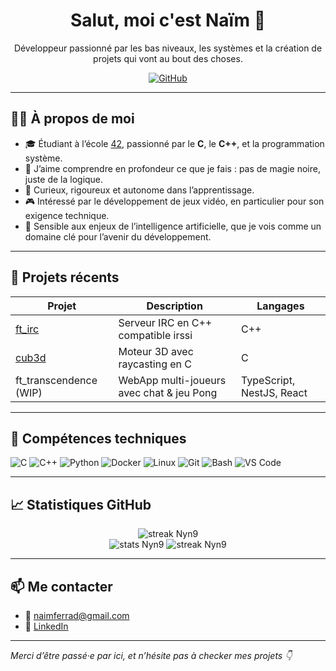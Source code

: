 <h1 align="center">Salut, moi c'est Naïm 👋</h1>
<p align="center">
  Développeur passionné par les bas niveaux, les systèmes et la création de projets qui vont au bout des choses.
</p>

<p align="center">
  <a href="https://github.com/Nyn9"><img src="https://img.shields.io/github/followers/Nyn9?label=GitHub&style=social" alt="GitHub" /></a>
</p>

---

## 👨‍💻 À propos de moi

- 🎓 Étudiant à l’école [42](https://42.fr), passionné par le **C**, le **C++**, et la programmation système.  
- 🧠 J’aime comprendre en profondeur ce que je fais : pas de magie noire, juste de la logique.  
- 🧩 Curieux, rigoureux et autonome dans l’apprentissage.  
- 🎮 Intéressé par le développement de jeux vidéo, en particulier pour son exigence technique.  
- 🤖 Sensible aux enjeux de l’intelligence artificielle, que je vois comme un domaine clé pour l’avenir du développement.

---

## 💼 Projets récents

| Projet | Description | Langages |
|--------|-------------|----------|
| [ft_irc](https://github.com/celinelouaintier/irc) | Serveur IRC en C++ compatible irssi | C++ |
| [cub3d](https://github.com/celinelouaintier/cub3d) | Moteur 3D avec raycasting en C | C |
| ft_transcendence (WIP) | WebApp multi-joueurs avec chat & jeu Pong | TypeScript, NestJS, React |

---

## 🧰 Compétences techniques

![C](https://img.shields.io/badge/-C-333?style=for-the-badge&logo=c&logoColor=white)
![C++](https://img.shields.io/badge/-C++-00599C?style=for-the-badge&logo=cplusplus&logoColor=white)
![Python](https://img.shields.io/badge/-Python-3776AB?style=for-the-badge&logo=python&logoColor=white)
![Docker](https://img.shields.io/badge/-Docker-2496ED?style=for-the-badge&logo=docker&logoColor=white)
![Linux](https://img.shields.io/badge/-Linux-333?style=for-the-badge&logo=linux)
![Git](https://img.shields.io/badge/-Git-F05032?style=for-the-badge&logo=git&logoColor=white)
![Bash](https://img.shields.io/badge/-Bash-4EAA25?style=for-the-badge&logo=gnu-bash&logoColor=white)
![VS Code](https://img.shields.io/badge/-VSCode-007ACC?style=for-the-badge&logo=visual-studio-code)

---

## 📈 Statistiques GitHub

<p align="center">
  <img src="https://github-readme-stats.vercel.app/api/top-langs/?username=Nyn9&layout=compact&langs_count=6&theme=tokyonight" alt="streak Nyn9" />
  <br>
  <img src="https://github-readme-stats.vercel.app/api?username=Nyn9&show_icons=true&theme=tokyonight" alt="stats Nyn9" />
  <img src="https://github-readme-streak-stats.herokuapp.com?user=Nyn9&theme=tokyonight&date_format=j%20M%5B%20Y%5D" alt="streak Nyn9" />
</p>

---

## 📫 Me contacter

- 📧 [naimferrad@gmail.com](mailto:naimferrad@gmail.com)
- 💼 [LinkedIn](https://www.linkedin.com/in/na%C3%AFm-ferrad-17680a2a1/)

---

*Merci d’être passé·e par ici, et n’hésite pas à checker mes projets 👇*
